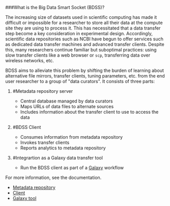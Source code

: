 ###What is the Big Data Smart Socket (BDSS)?

The increasing size of datasets used in scientific computing has made it difficult or impossible for a researcher
to store all their data at the compute site they are using to process it. This has necessitated that a data transfer
step become a key consideration in experimental design. Accordingly, scientific data repositories such as NCBI have
begun to offer services such as dedicated data transfer machines and advanced transfer clients. Despite this,
many researchers continue familiar but suboptimal practices: using slow transfer clients like a web browser or `scp`,
transferring data over wireless networks, etc.

BDSS aims to alleviate this problem by shifting the burden of learning about alternative file mirrors, transfer
clients, tuning parameters, etc. from the end user researcher to a group of "data curators". It consists of three parts:

1. #Metadata repository server
   * Central database managed by data curators
   * Maps URLs of data files to alternate sources
   * Includes information about the transfer client to use to access the data

2. #BDSS Client
   * Consumes information from metadata repository
   * Invokes transfer clients
   * Reports analytics to metadata repository

3. #Integrartion as a Galaxy data transfer tool
   * Run the BDSS client as part of a [Galaxy](https://galaxyproject.org/) workflow

For more information, see the documentation.
   * [Metadata repository](/metadata_repository/README.md)
   * [Client](/client/README.md)
   * [Galaxy tool](/galaxy_tool/README.md)
